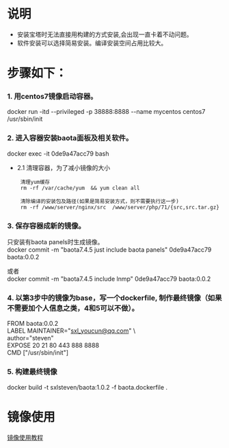 说明
====

* 安装宝塔时无法直接用构建的方式安装,会出现一直卡着不动问题。
* 软件安装可以选择简易安装。编译安装空间占用比较大。

步骤如下：
=========

### 1. 用centos7镜像启动容器。

docker run -itd --privileged -p 38888:8888 --name mycentos centos7 /usr/sbin/init

### 2. 进入容器安装baota面板及相关软件。

docker exec -it 0de9a47acc79 bash

 * 2.1 清理容器，为了减小镜像的大小

		清理yum缓存
		rm -rf /var/cache/yum  && yum clean all 

		清除编译的安装包及路径(如果是简易安装方式，则不需要执行这一步)
		rm -rf /www/server/nginx/src  /www/server/php/71/{src,src.tar.gz} 


### 3. 保存容器成新的镜像。

只安装有baota panels时生成镜像。<br>
docker commit -m "baota7.4.5 just include baota panels" 0de9a47acc79 baota:0.0.2 <br>

或者 <br>
docker commit -m "baota7.4.5 include lnmp" 0de9a47acc79 baota:0.0.2 <br>

### 4. 以第3步中的镜像为base，写一个dockerfile, 制作最终镜像（如果不需要加个人信息之类，4和5可以不做）。

FROM baota:0.0.2 <br>
LABEL MAINTAINER="sxl_youcun@qq.com" \ <br>
      author="steven"     <br>
EXPOSE 20 21 80 443 888 8888   <br>
CMD ["/usr/sbin/init"]   <br>

### 5. 构建最终镜像

docker build -t sxlsteven/baota:1.0.2 -f baota.dockerfile . 


镜像使用
========
[镜像使用教程](https://github.com/sxlstevengit/baota)


